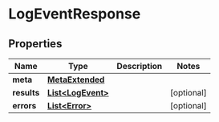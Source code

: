 

# LogEventResponse


## Properties

Name | Type | Description | Notes
------------ | ------------- | ------------- | -------------
**meta** | [**MetaExtended**](MetaExtended.md) |  | 
**results** | [**List&lt;LogEvent&gt;**](LogEvent.md) |  |  [optional]
**errors** | [**List&lt;Error&gt;**](Error.md) |  |  [optional]



